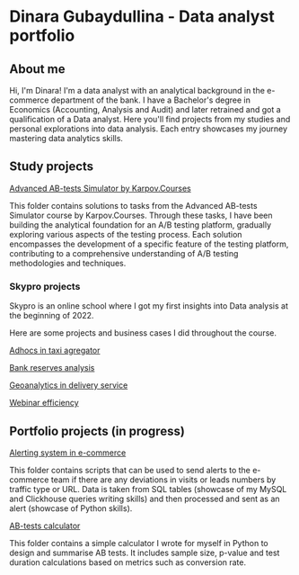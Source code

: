 # Dinara Gubaydullina - Data analyst portfolio
## About me
Hi, I'm Dinara! I'm a data analyst with an analytical background in the e-commerce department of the bank. I have a Bachelor's degree in Economics (Accounting, Analysis and Audit) and later retrained and got a qualification of a Data analyst.
Here you'll find projects from my studies and personal explorations into data analysis. Each entry showcases my journey mastering data analytics skills.

## Study projects
[Advanced AB-tests Simulator by Karpov.Courses](https://github.com/DinaraGubaydullina/data_analyst_portfolio/tree/main/Advanced_AB-tests_Simulator)

This folder contains solutions to tasks from the Advanced AB-tests Simulator course by Karpov.Courses. Through these tasks, I have been building the analytical foundation for an A/B testing platform, gradually exploring various aspects of the testing process. Each solution encompasses the development of a specific feature of the testing platform, contributing to a comprehensive understanding of A/B testing methodologies and techniques.

### Skypro projects 
Skypro is an online school where I got my first insights into Data analysis at the beginning of 2022.

Here are some projects and business cases I did throughout the course.

[Adhocs in taxi agregator](https://github.com/DinaraGubaydullina/data_analyst_portfolio/tree/main/Adhocs_in_taxi_agregator)

[Bank reserves analysis](https://github.com/DinaraGubaydullina/data_analyst_portfolio/tree/main/Bank_reserves_analysis)

[Geoanalytics in delivery service](https://github.com/DinaraGubaydullina/data_analyst_portfolio/tree/main/Geoanalytics_in_delivery_service)

[Webinar efficiency](https://github.com/DinaraGubaydullina/data_analyst_portfolio/tree/main/Webinar_efficiency)

## Portfolio projects (in progress)

[Alerting system in e-commerce](https://github.com/DinaraGubaydullina/data_analyst_portfolio/tree/main/ecom_alerting)

This folder contains scripts that can be used to send alerts to the e-commerce team if there are any deviations in visits or leads numbers by traffic type or URL. Data is taken from SQL tables (showcase of my MySQL and Clickhouse queries writing skills) and then processed and sent as an alert (showcase of Python skills).

[AB-tests calculator](https://github.com/DinaraGubaydullina/data_analyst_portfolio/tree/main/AB-tests_calculator)

This folder contains a simple calculator I wrote for myself in Python to design and summarise AB tests. It includes sample size, p-value and test duration calculations based on metrics such as conversion rate.



